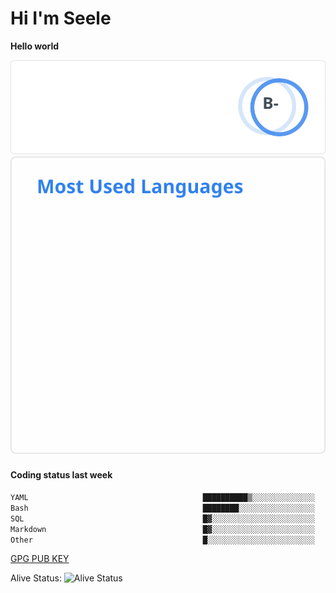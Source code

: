 <h1>Hi I'm Seele</h1>

<b>Hello world</b>

<img src='/assets/stats.svg' alt="Seele's github stats" >

<img src='/assets/top-langs.svg' alt="Seele's github langs">

<h4>Coding status last week </h4>

<!--START_SECTION:waka-->

```txt
YAML                                       ██████████▒░░░░░░░░░░░░░░   41.41 %
Bash                                       ████████░░░░░░░░░░░░░░░░░   31.48 %
SQL                                        █▓░░░░░░░░░░░░░░░░░░░░░░░   07.25 %
Markdown                                   █▓░░░░░░░░░░░░░░░░░░░░░░░   07.19 %
Other                                      █░░░░░░░░░░░░░░░░░░░░░░░░   04.50 %
```

<!--END_SECTION:waka-->

[GPG PUB KEY](https://keys.openpgp.org/vks/v1/by-fingerprint/3FCE91BF5B9666B55B67213C4C57B7824A5B6680)

Alive Status: ![Alive Status](https://hc.dvd.moe/badge/60bc779b-9835-415f-9cb9-15fd9d/ZsLaAAbE.svg)
